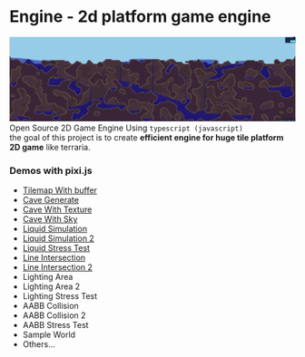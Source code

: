 # Engine - 2d platform game engine
![screenshot](./images/screenshot.png)  
Open Source 2D Game Engine Using `typescript (javascript)`   
the goal of this project is to create **efficient engine for huge tile platform 2D game** like terraria.  

### Demos with pixi.js ###

- [Tilemap With buffer](https://simdaesoo.github.io/Engine/build/#/)
- [Cave Generate](https://simdaesoo.github.io/Engine/build/#/cave-generate)
- [Cave With Texture](https://simdaesoo.github.io/Engine/build/#/cave-generate-texture)
- [Cave With Sky](https://simdaesoo.github.io/Engine/build/#/cave-generate-sky)
- [Liquid Simulation](https://simdaesoo.github.io/Engine/build/#/liquid-simulation)
- [Liquid Simulation 2](https://simdaesoo.github.io/Engine/build/#/liquid-simulation-2)
- [Liquid Stress Test](https://simdaesoo.github.io/Engine/build/#/liquid-stress-test)
- [Line Intersection](https://simdaesoo.github.io/Engine/build/#/line-intersection)
- [Line Intersection 2](https://simdaesoo.github.io/Engine/build/#/line-intersection-2)
- Lighting Area
- Lighting Area 2
- Lighting Stress Test
- AABB Collision
- AABB Collision 2
- AABB Stress Test
- Sample World
- Others...